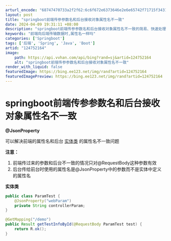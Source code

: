 ```yaml
---
arturl_encode: "68747470733a2f2f62:6c6f672e6373646e2e6e65742f71715f34313137313430392f:61727469636c652f64657461696c732f313234373532313634"
layout: post
title: "springboot前端传参参数名和后台接收对象属性名不一致"
date: 2024-04-09 19:31:11 +08:00
description: "springboot前端传参参数名和后台接收对象属性名不一致的简易、快速处理办法_前端向后端传输数据"
keywords: "前端向后端传输数据时,属性名一样吗"
categories: ['Springboot']
tags: ['后端', 'Spring', 'Java', 'Boot']
artid: "124752164"
image:
    path: https://api.vvhan.com/api/bing?rand=sj&artid=124752164
    alt: "springboot前端传参参数名和后台接收对象属性名不一致"
render_with_liquid: false
featuredImage: https://bing.ee123.net/img/rand?artid=124752164
featuredImagePreview: https://bing.ee123.net/img/rand?artid=124752164
---
```


# springboot前端传参参数名和后台接收对象属性名不一致

**@JsonProperty**

可以解决前端的属性名和后台
[实体类](https://so.csdn.net/so/search?q=%E5%AE%9E%E4%BD%93%E7%B1%BB&spm=1001.2101.3001.7020 "实体类")
的属性名不一致问题

**注意：**

1. 前端传过来的参数和后台不一致的情况只对@RequestBody这种参数有效
2. 后台传给前台时使用的属性名是@JsonProperty中的参数而不是实体中定义的属性名

**实体类**

```java
public class ParamTest {
    @JsonProperty("webParam")
    private String controllerParam;
}

```

```java
@GetMapping("/demo")
public Result getTestInfoById(@RequestBody ParamTest test) {
    return R.ok();
}

```